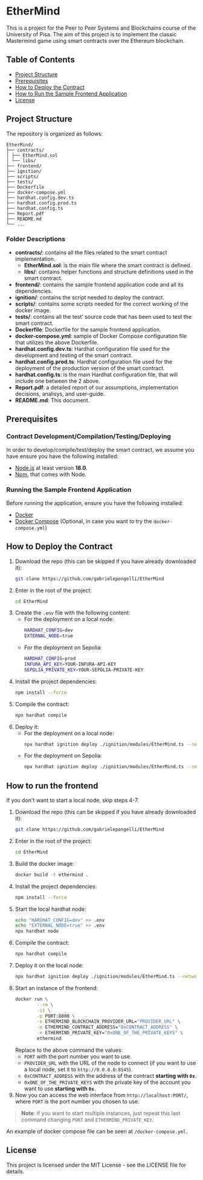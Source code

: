 # EtherMind

This is a project for the Peer to Peer Systems and Blockchains course of the University of Pisa. The aim of this project is to implement the classic Mastermind game using smart contracts over the Ethereum blockchain. 

## Table of Contents

- [Project Structure](#project-structure)
- [Prerequisites](#prerequisites)
- [How to Deploy the Contract](#how-to-deploy-the-contract)
- [How to Run the Sample Frontend Application](#how-to-run-the-frontend)
- [License](#license)

## Project Structure

The repository is organized as follows:
```
EtherMind/
├── contracts/
│ ├── EtherMind.sol
│ └── libs/
├── frontend/
├── ignition/
├── scripts/
├── tests/
├── Dockerfile
├── docker-compose.yml
├── hardhat.config.dev.ts
├── hardhat.config.prod.ts
├── hardhat.config.ts
├── Report.pdf
├── README.md
└── ...
```

### Folder Descriptions

- **contracts/**: contains all the files related to the smart contract implementation.
    - **EtherMind.sol**: is the main file where the smart contract is defined.
    - **libs/**: contains helper functions and structure definitions used in the smart contract.
- **frontend/**: contains the sample frontend application code and all its dependencies.
- **ignition/**: contains the script needed to deploy the contract.
- **scripts/**: contains some scripts needed for the correct working of the docker image.
- **tests/**: contains all the test' source code that has been used to test the smart contract.
- **Dockerfile**: Dockerfile for the sample frontend application.
- **docker-compose.yml**: sample of Docker Compose configuration file that utilizes the above Dockerfile.
- **hardhat.config.dev.ts**: Hardhat configuration file used for the development and testing of the smart contract.
- **hardhat.config.prod.ts**: Hardhat configuration file used for the deployment of the production version of the smart contract.
- **hardhat.config.ts**: is the main Hardhat configuration file, that will include one between the 2 above.
- **Report.pdf**: a detailed report of our assumptions, implementation decisions, analisys, and user-guide.
- **README.md**: This document.

## Prerequisites

### Contract Development/Compilation/Testing/Deploying

In order to develop/compile/test/deploy the smart contract, we assume you have  ensure you have the following installed:

- [Node.js](https://nodejs.org/en) at least version **18.0**.
- [Npm](https://www.npmjs.com/), that comes with Node.

### Running the Sample Frontend Application

Before running the application, ensure you have the following installed:

- [Docker](https://www.docker.com/get-started)
- [Docker Compose](https://docs.docker.com/compose/install/) (Optional, in case you want to try the `docker-compose.yml`)

## How to Deploy the Contract

1. Download the repo (this can be skipped if you have already downloaded it):
    ```bash
    git clone https://github.com/gabrielepongelli/EtherMind
    ```
2. Enter in the root of the project:
    ```bash
    cd EtherMind
    ```
3. Create the `.env` file with the following content:
    - For the deployment on a local node:
        ```bash
        HARDHAT_CONFIG=dev
        EXTERNAL_NODE=true
        ```
    - For the deployment on Sepolia:
        ```bash
        HARDHAT_CONFIG=prod
        INFURA_API_KEY=YOUR-INFURA-API-KEY
        SEPOLIA_PRIVATE_KEY=YOUR-SEPOLIA-PRIVATE-KEY
        ```
4. Install the project dependencies:
    ```bash
    npm install --force
    ```
5. Compile the contract:
    ```bash
    npx hardhat compile
    ```
6. Deploy it:
    - For the deployment on a local node:
        ```bash
        npx hardhat ignition deploy ./ignition/modules/EtherMind.ts --network localhost
        ```
    - For the deployment on Sepolia:
        ```bash
        npx hardhat ignition deploy ./ignition/modules/EtherMind.ts --network sepolia
        ```

## How to run the frontend

If you don't want to start a local node, skip steps 4-7.
1. Download the repo (this can be skipped if you have already downloaded it):
    ```bash
    git clone https://github.com/gabrielepongelli/EtherMind
    ```
2. Enter in the root of the project:
    ```bash
    cd EtherMind
    ```
3. Build the docker image:
    ```bash
    docker build -t ethermind .
    ```
4. Install the project dependencies:
    ```bash
    npm install --force
    ```
5. Start the local hardhat node:
    ```bash
    echo "HARDHAT_CONFIG=dev" >> .env
    echo "EXTERNAL_NODE=true" >> .env
    npx hardhat node
    ```
6. Compile the contract:
    ```bash
    npx hardhat compile
    ```
7. Deploy it on the local node:
    ```bash
    npx hardhat ignition deploy ./ignition/modules/EtherMind.ts --network localhost
    ```
8. Start an instance of the frontend:
    ```bash
    docker run \
            --rm \
            -it \
            -p PORT:8000 \
            -e ETHERMIND_BLOCKCHAIN_PROVIDER_URL="PROVIDER_URL" \
            -e ETHERMIND_CONTRACT_ADDRESS="0xCONTRACT_ADDRESS" \
            -e ETHERMIND_PRIVATE_KEY="0xONE_OF_THE_PRIVATE_KEYS" \
            ethermind
    ```
    Replace to the above command the values:
    - `PORT` with the port number you want to use.
    - `PROVIDER_URL` with the URL of the node to connect (if you want to use a local node, set it to `http://0.0.0.0:8545`).
    - `0xCONTRACT_ADDRESS` with the address of the contract **starting with `0x`**.
    - `0xONE_OF_THE_PRIVATE_KEYS` with the private key of the account you want to use **starting with `0x`**.
9. Now you can access the web interface from `http://localhost:PORT/`, where `PORT` is the port number you chosen to use.


> **Note**: if you want to start multiple instances, just repeat this last command changing `PORT` and `ETHERMIND_PRIVATE_KEY`.

An example of docker compose file can be seen at `/docker-compose.yml`.

## License

This project is licensed under the MIT License - see the LICENSE file for details.